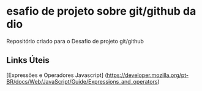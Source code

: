 # esafio de projeto sobre git/github da dio
Repositório criado para o Desafio de projeto git/github

## Links Úteis ##
[Expressões e Operadores Javascript] (https://developer.mozilla.org/pt-BR/docs/Web/JavaScript/Guide/Expressions_and_operators)
